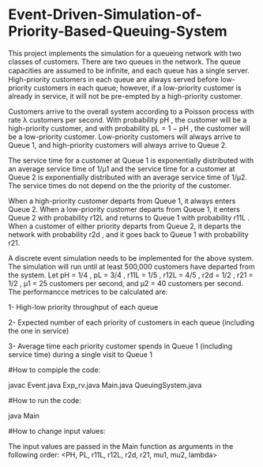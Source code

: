 # Event-Driven-Simulation-of-Priority-Based-Queuing-System 

This project implements the simulation for a queueing network with two classes of customers. There are two queues in the network. The queue capacities are assumed to be inﬁnite, and each queue has a single server. High-priority customers in each queue are always served before low-priority customers in each queue; however, if a low-priority customer is already in service, it will not be pre-empted by a high-priority customer.

Customers arrive to the overall system according to a Poisson process with rate λ customers per second. With probability pH , the customer will be a high-priority customer, and with probability pL = 1 − pH , the customer will be a low-priority customer. Low-priority customers will always arrive to Queue 1, and high-priority customers will always arrive to Queue 2.

The service time for a customer at Queue 1 is exponentially distributed with an average service time of 1/µ1 and the service time for a customer at Queue 2 is exponentially distributed with an average service time of 1/µ2. The service times do not depend on the the priority of the customer.

When a high-priority customer departs from Queue 1, it always enters Queue 2. When a low-priority customer departs from Queue 1, it enters Queue 2 with probability r12L and returns to Queue 1 with probability r11L . When a customer of either priority departs from Queue 2, it departs the network with probability r2d , and it goes back to Queue 1 with probability r21.

A discrete event simulation needs to be implemented for the above system. The simulation will run until at least 500,000 customers have departed from the system. Let pH = 1/4 , pL = 3/4 , r11L = 1/5 , r12L = 4/5 , r2d = 1/2 , r21 = 1/2 , µ1 = 25 customers per second, and µ2 = 40 customers per second. The performancce metrices to be calculated are:

1- High-low priority throughput of each queue

2- Expected number of each priority of customers in each queue (including the one in service)

3- Average time each priority customer spends in Queue 1 (including service time) during a single visit to Queue 1

#How to compiple the code:

javac Event.java Exp_rv.java Main.java QueuingSystem.java

#How to run the code:

java Main


#How to change input values:

The input values are passed in the Main function as arguments in the following order:
<PH, PL, r11L, r12L, r2d, r21, mu1, mu2, lambda>
